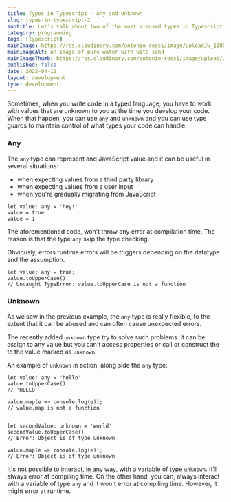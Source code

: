 ```yaml
---
title: Types in Typescript - Any and Unknown
slug: types-in-typescript-2
subtitle: Let's talk about two of the most misused types in Typescript and how to handle types unknown at the time you develop.
category: programming
tags: [typescript]
mainImage: https://res.cloudinary.com/antonio-rossi/image/upload/w_1000,fl_progressive/v1648646194/articles/functional-programming/pure_zyijgf.jpg
mainImageAlt: An image of pure water with wite sand
mainImageThumb: https://res.cloudinary.com/antonio-rossi/image/upload/w_300,fl_progressive/v1648646194/articles/functional-programming/pure_zyijgf.jpg
published: false
date: 2022-04-12
layout: development
type: development
---
```


Sometimes, when you write code in a typed language, you have to work with values that are unknown to you at the time you develop your code. When that happen, you can use `any` and `unknown` and you can use type guards to maintain control of what types your code can handle.

### Any

The `any` type can represent and JavaScript value and it can be useful in several situations:

- when expecting values from a third party library
- when expecting values from a user input
- when you're gradually migrating from JavaScript

```
let value: any = 'hey!'
value = true
value = 1
```

The aforementioned code, won't throw any error at compilation time. The reason is that the type `any` skip the type checking.

Obviously, errors runtime errors will be triggers depending on the datatype and the assumption.

```
let value: any = true;
value.toUpperCase()
// Uncaught TypeError: value.toUpperCase is not a function
```

### Unknown

As we saw in the previous example, the `any` type is really flexible, to the extent that it can be abused and can often cause unexpected errors.

The recently added `unknown` type try to solve such problems. It can be assign to any value but you can't access properties or call or construct the to the value marked as `unknown`.

An example of `unknown` in action, along side the `any` type:

```
let value: any = 'hello'
value.toUpperCase()
// 'HELLO

value.map(e => console.log(e));
// value.map is not a function


let secondValue: unknown = 'world'
secondValue.toUpperCase()
// Error: Object is of type unknown

value.map(e => console.log(e));
// Error: Object is of type unknown
```

It's not possible to interact, in any way, with a variable of type `unknown`. It'll always error at compiling time.
On the other hand, you can, always interact with a variable of type `any` and it won't error at compiling time. However, it might error at runtime.
